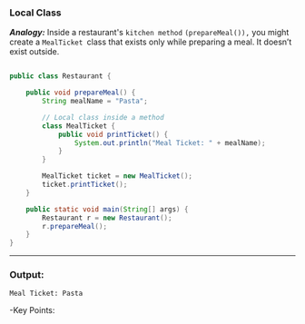 ### Local Class

***Analogy:***
Inside a restaurant's `kitchen method` `(prepareMeal()),` you might create a `MealTicket `class that exists only while preparing a meal. It doesn’t exist outside.

```java

public class Restaurant {

    public void prepareMeal() {
        String mealName = "Pasta";

        // Local class inside a method
        class MealTicket {
            public void printTicket() {
                System.out.println("Meal Ticket: " + mealName);
            }
        }

        MealTicket ticket = new MealTicket();
        ticket.printTicket();
    }

    public static void main(String[] args) {
        Restaurant r = new Restaurant();
        r.prepareMeal();
    }
}
```
---

### Output: 
```Meal Ticket: Pasta```

-Key Points: 

